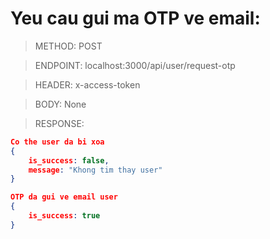 # Yeu cau gui ma OTP ve email:

> METHOD: POST

> ENDPOINT: localhost:3000/api/user/request-otp

> HEADER: x-access-token

> BODY: None

> RESPONSE:

```json
Co the user da bi xoa
{
    is_success: false,
    message: "Khong tim thay user"
}
```

```json
OTP da gui ve email user
{
    is_success: true
}
```